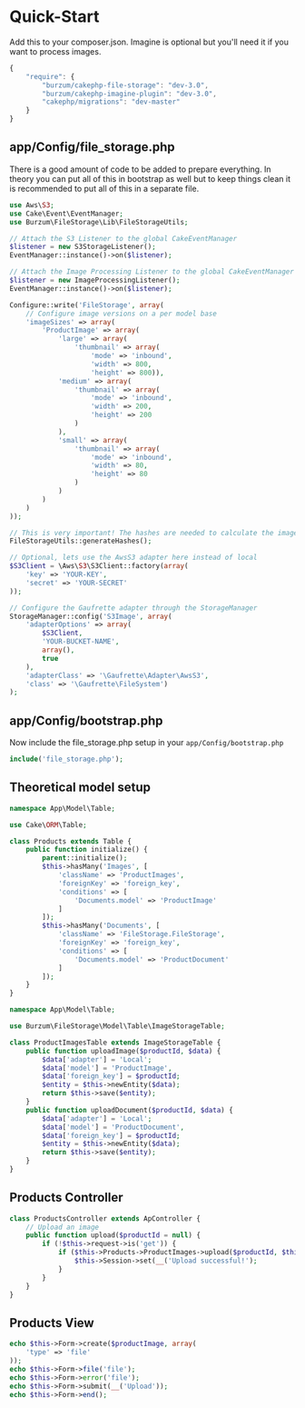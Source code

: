 Quick-Start
===========

Add this to your composer.json. Imagine is optional but you'll need it if you want to process images.

```js
{
	"require": {
		"burzum/cakephp-file-storage": "dev-3.0",
		"burzum/cakephp-imagine-plugin": "dev-3.0",
		"cakephp/migrations": "dev-master"
	}
}
```

app/Config/file_storage.php
---------------------------

There is a good amount of code to be added to prepare everything. In theory you can put all of this in bootstrap as well but to keep things clean it is recommended to put all of this in a separate file.

```php
use Aws\S3;
use Cake\Event\EventManager;
use Burzum\FileStorage\Lib\FileStorageUtils;

// Attach the S3 Listener to the global CakeEventManager
$listener = new S3StorageListener();
EventManager::instance()->on($listener);

// Attach the Image Processing Listener to the global CakeEventManager
$listener = new ImageProcessingListener();
EventManager::instance()->on($listener);

Configure::write('FileStorage', array(
	// Configure image versions on a per model base
	'imageSizes' => array(
		'ProductImage' => array(
			'large' => array(
				'thumbnail' => array(
					'mode' => 'inbound',
					'width' => 800,
					'height' => 800)),
			'medium' => array(
				'thumbnail' => array(
					'mode' => 'inbound',
					'width' => 200,
					'height' => 200
				)
			),
			'small' => array(
				'thumbnail' => array(
					'mode' => 'inbound',
					'width' => 80,
					'height' => 80
				)
			)
		)
	)
));

// This is very important! The hashes are needed to calculate the image versions!
FileStorageUtils::generateHashes();

// Optional, lets use the AwsS3 adapter here instead of local
$S3Client = \Aws\S3\S3Client::factory(array(
	'key' => 'YOUR-KEY',
	'secret' => 'YOUR-SECRET'
));

// Configure the Gaufrette adapter through the StorageManager
StorageManager::config('S3Image', array(
	'adapterOptions' => array(
		$S3Client,
		'YOUR-BUCKET-NAME',
		array(),
		true
	),
	'adapterClass' => '\Gaufrette\Adapter\AwsS3',
	'class' => '\Gaufrette\FileSystem')
);
```

app/Config/bootstrap.php
------------------------

Now include the file_storage.php setup in your ```app/Config/bootstrap.php```

```php
include('file_storage.php');
```

Theoretical model setup
-----------------------

```php
namespace App\Model\Table;

use Cake\ORM\Table;

class Products extends Table {
	public function initialize() {
		parent::initialize();
		$this->hasMany('Images', [
			'className' => 'ProductImages',
			'foreignKey' => 'foreign_key',
			'conditions' => [
				'Documents.model' => 'ProductImage'
			]
		]);
		$this->hasMany('Documents', [
			'className' => 'FileStorage.FileStorage',
			'foreignKey' => 'foreign_key',
			'conditions' => [
				'Documents.model' => 'ProductDocument'
			]
		]);
	}
}
```

```php
namespace App\Model\Table;

use Burzum\FileStorage\Model\Table\ImageStorageTable;

class ProductImagesTable extends ImageStorageTable {
	public function uploadImage($productId, $data) {
		$data['adapter'] = 'Local';
		$data['model'] = 'ProductImage',
		$data['foreign_key'] = $productId;
		$entity = $this->newEntity($data);
		return $this->save($entity);
	}
	public function uploadDocument($productId, $data) {
		$data['adapter'] = 'Local';
		$data['model'] = 'ProductDocument',
		$data['foreign_key'] = $productId;
		$entity = $this->newEntity($data);
		return $this->save($entity);
	}
}
```

Products Controller
-------------------

```php
class ProductsController extends ApController {
	// Upload an image
	public function upload($productId = null) {
		if (!$this->request->is('get')) {
			if ($this->Products->ProductImages->upload($productId, $this->request->data)) {
				$this->Session->set(__('Upload successful!');
			}
		}
	}
}
```

Products View
-------------

```php
echo $this->Form->create($productImage, array(
	'type' => 'file'
));
echo $this->Form->file('file');
echo $this->Form->error('file');
echo $this->Form->submit(__('Upload'));
echo $this->Form->end();
```